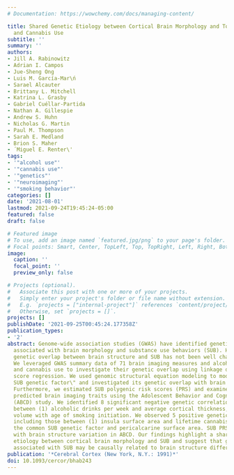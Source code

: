 ```yaml
---
# Documentation: https://wowchemy.com/docs/managing-content/

title: Shared Genetic Etiology between Cortical Brain Morphology and Tobacco, Alcohol,
  and Cannabis Use
subtitle: ''
summary: ''
authors:
- Jill A. Rabinowitz
- Adrian I. Campos
- Jue-Sheng Ong
- Luis M. García-Mar\ń
- Sarael Alcauter
- Brittany L. Mitchell
- Katrina L. Grasby
- Gabriel Cuéllar-Partida
- Nathan A. Gillespie
- Andrew S. Huhn
- Nicholas G. Martin
- Paul M. Thompson
- Sarah E. Medland
- Brion S. Maher
- ́ Miguel E. Renter\'
tags:
- '"alcohol use"'
- '"cannabis use"'
- '"genetics"'
- '"neuroimaging"'
- '"smoking behavior"'
categories: []
date: '2021-08-01'
lastmod: 2021-09-24T19:45:24-05:00
featured: false
draft: false

# Featured image
# To use, add an image named `featured.jpg/png` to your page's folder.
# Focal points: Smart, Center, TopLeft, Top, TopRight, Left, Right, BottomLeft, Bottom, BottomRight.
image:
  caption: ''
  focal_point: ''
  preview_only: false

# Projects (optional).
#   Associate this post with one or more of your projects.
#   Simply enter your project's folder or file name without extension.
#   E.g. `projects = ["internal-project"]` references `content/project/deep-learning/index.md`.
#   Otherwise, set `projects = []`.
projects: []
publishDate: '2021-09-25T00:45:24.177358Z'
publication_types:
- '2'
abstract: Genome-wide association studies (GWAS) have identified genetic variants
  associated with brain morphology and substance use behaviors (SUB). However, the
  genetic overlap between brain structure and SUB has not been well characterized.
  We leveraged GWAS summary data of 71 brain imaging measures and alcohol, tobacco,
  and cannabis use to investigate their genetic overlap using linkage disequilibrium
  score regression. We used genomic structural equation modeling to model a \"common
  SUB genetic factor\" and investigated its genetic overlap with brain structure.
  Furthermore, we estimated SUB polygenic risk scores (PRS) and examined whether they
  predicted brain imaging traits using the Adolescent Behavior and Cognitive Development
  (ABCD) study. We identified 8 significant negative genetic correlations, including
  between (1) alcoholic drinks per week and average cortical thickness, and (2) intracranial
  volume with age of smoking initiation. We observed 5 positive genetic correlations,
  including those between (1) insula surface area and lifetime cannabis use, and (2)
  the common SUB genetic factor and pericalcarine surface area. SUB PRS were associated
  with brain structure variation in ABCD. Our findings highlight a shared genetic
  etiology between cortical brain morphology and SUB and suggest that genetic variants
  associated with SUB may be causally related to brain structure differences.
publication: '*Cerebral Cortex (New York, N.Y.: 1991)*'
doi: 10.1093/cercor/bhab243
---
```

